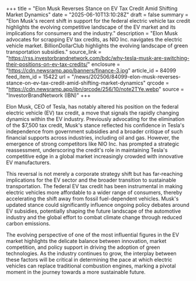 +++
title = "Elon Musk Reverses Stance on EV Tax Credit Amid Shifting Market Dynamics"
date = "2025-06-10T13:10:28Z"
draft = false
summary = "Elon Musk's recent shift in support for the federal electric vehicle tax credit highlights the evolving competitive landscape of the EV market and its implications for consumers and the industry."
description = "Elon Musk advocates for scrapping EV tax credits, as NIO Inc. navigates the electric vehicle market. BillionDollarClub highlights the evolving landscape of green transportation subsidies."
source_link = "https://rss.investorbrandnetwork.com/bdc/why-tesla-musk-are-switching-their-positions-on-ev-tax-credits/"
enclosure = "https://cdn.newsramp.app/banners/finance-3.jpg"
article_id = 84099
feed_item_id = 15422
url = "/news/202506/84099-elon-musk-reverses-stance-on-ev-tax-credit-amid-shifting-market-dynamics"
qrcode = "https://cdn.newsramp.app/ibn/qrcode/256/10/note2TYe.webp"
source = "InvestorBrandNetwork (IBN)"
+++

<p>Elon Musk, CEO of Tesla, has notably altered his position on the federal electric vehicle (EV) tax credit, a move that signals the rapidly changing dynamics within the EV industry. Previously advocating for the elimination of the $7,500 tax credit, Musk's stance reflected his confidence in Tesla's independence from government subsidies and a broader critique of such financial supports across industries, including oil and gas. However, the emergence of strong competitors like NIO Inc. has prompted a strategic reassessment, underscoring the credit's role in maintaining Tesla's competitive edge in a global market increasingly crowded with innovative EV manufacturers.</p><p>This reversal is not merely a corporate strategy shift but has far-reaching implications for the EV sector and the broader transition to sustainable transportation. The federal EV tax credit has been instrumental in making electric vehicles more affordable to a wider range of consumers, thereby accelerating the shift away from fossil fuel-dependent vehicles. Musk's updated stance could significantly influence ongoing policy debates around EV subsidies, potentially shaping the future landscape of the automotive industry and the global effort to combat climate change through reduced carbon emissions.</p><p>The evolving perspective of one of the most influential figures in the EV market highlights the delicate balance between innovation, market competition, and policy support in driving the adoption of green technologies. As the industry continues to grow, the interplay between these factors will be critical in determining the pace at which electric vehicles can replace traditional combustion engines, marking a pivotal moment in the journey towards a more sustainable future.</p>